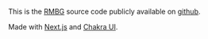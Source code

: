 This is the [RMBG](https://rmbg.vercel.app/) source code publicly available on [github](https://github.com/Refansa/rmbg).

Made with [Next.js](https://www.nextjs.org) and [Chakra UI](https://www.chakra-ui.com/).
